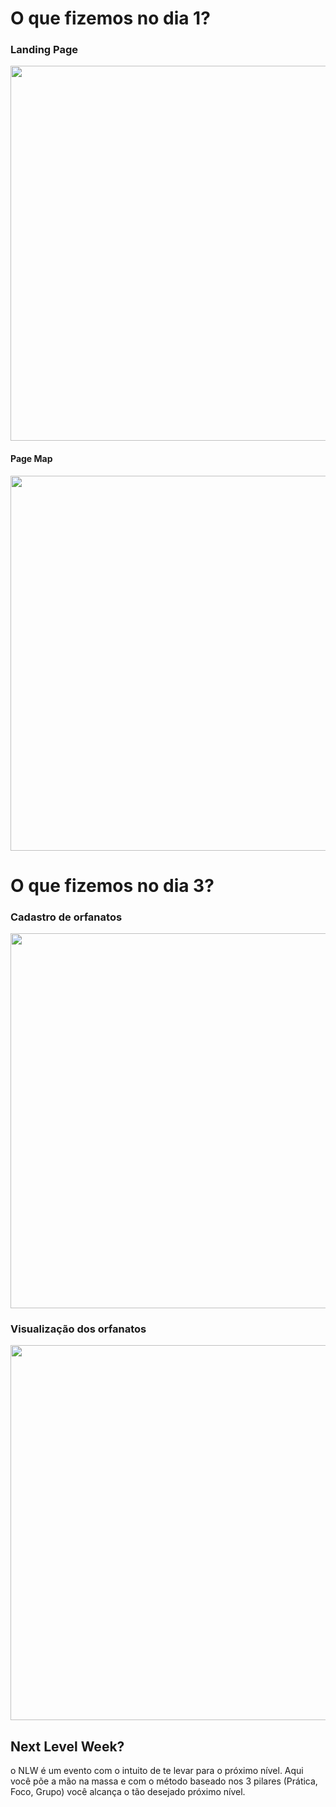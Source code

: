 # O que fizemos no dia 1?
### Landing Page

<img src="https://user-images.githubusercontent.com/5777984/96051540-1bb6bd00-0e52-11eb-8726-47dab398fec4.png" width=600>

#### Page Map
<img src="https://user-images.githubusercontent.com/5777984/96051528-16f20900-0e52-11eb-8929-3f23cb169096.png" width=600>

# O que fizemos no dia 3?
### Cadastro de orfanatos
<img src="https://user-images.githubusercontent.com/5777984/96051522-15284580-0e52-11eb-8d6d-b743a3f77eec.png" width=600>

### Visualização dos orfanatos
<img src="https://user-images.githubusercontent.com/5777984/96051504-0b9edd80-0e52-11eb-83c2-cd931681888e.png" width=600>


## Next Level Week?
o NLW é um evento com o intuito de te levar para o próximo nível. Aqui você põe a mão na massa e com o método baseado nos 3 pilares (Prática, Foco, Grupo) você alcança o tão desejado próximo nível.

